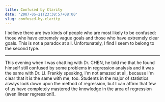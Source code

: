 ```yaml
---
title: Confused by Clarity
date: '2007-06-21T23:38:57+08:00'
slug: confused-by-clarity
---
```


I believe there are two kinds of people who are most likely to be confused: those who have extremely vague goals and those who have extremely clear goals. This is not a paradox at all. Unfortunately, I find I seem to belong to the second type.

---

This evening when I was chatting with Dr. CHEN, he told me that he found himself still confused by some problems in regression analysis and it was the same with Dr. LI. Frankly speaking, I'm not amazed at all, because I'm clear that it is the same with me, too. Students in the major of statistics always look down upon the method of regression, but I can affirm that few of us have completely mastered the knowledge in the area of regression (even linear regression!).  
